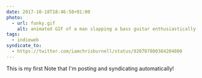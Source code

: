 ```yaml
---
date: 2017-10-18T18:46:58+01:00
photo:
  - url: funky.gif
    alt: animated GIF of a man slapping a bass guitar enthusiastically
tags:
  - indieweb
syndicate_to:
  - https://twitter.com/iamchrisburnell/status/920707800384204800
---
```


This is my first Note that I'm posting and syndicating automatically!
